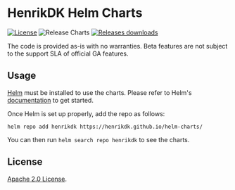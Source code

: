 # HenrikDK Helm Charts

[![License](https://img.shields.io/badge/License-Apache%202.0-blue.svg)](https://opensource.org/licenses/Apache-2.0) ![Release Charts](https://github.com/henrikdk/helm-charts/workflows/Release%20Charts/badge.svg?branch=main) [![Releases downloads](https://img.shields.io/github/downloads/henrikdk/helm-charts/total.svg)](https://github.com/henrikdk/helm-charts/releases)

The code is provided as-is with no warranties. Beta features are not subject to the support SLA of official GA features.

## Usage

[Helm](https://helm.sh) must be installed to use the charts.
Please refer to Helm's [documentation](https://helm.sh/docs/) to get started.

Once Helm is set up properly, add the repo as follows:

```console
helm repo add henrikdk https://henrikdk.github.io/helm-charts/
```

You can then run `helm search repo henrikdk` to see the charts.

## License

<!-- Keep full URL links to repo files because this README syncs from main to gh-pages.  -->
[Apache 2.0 License](https://github.com/henrikdk/helm-charts/blob/main/LICENSE).

